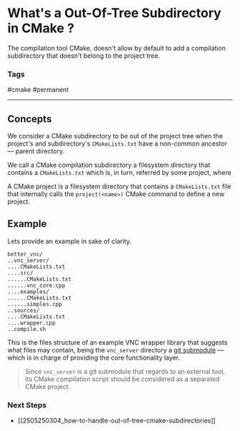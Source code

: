 # What's a Out-Of-Tree Subdirectory in CMake ?

The compilation tool CMake, doesn't allow by default to add a compilation subdirectory that doesn't belong to the project tree. 

### Tags

#cmake #permanent

---

## Concepts

We consider a CMake subdirectory to be out of the project tree when the project's and subdirectory's `CMakeLists.txt` have a non-common ancestor — parent directory. 

We call a CMake compilation subdirectory a filesystem directory that contains a `CMakeLists.txt` which is, in turn, referred by some project, where

A CMake project is a filesystem directory that contains a `CMakeLists.txt` file that internally calls the `project(<name>)` CMake command to define a new project.

## Example

Lets provide an example in sake of clarity.

```
better_vnc/
..vnc_server/
....CMakeLists.txt
....src/
......CMakeLists.txt
......vnc_core.cpp
....examples/
......CMakeLists.txt
......simples.cpp
..sources/
....CMakeLists.txt
....wrapper.cpp
..compile.sh
```

This is the files structure of an example VNC wrapper library that suggests what files may contain, being the `vnc_server` directory a [git submodule](25051238_git-submodules) — which is in charge of providing the core functionality layer.

> Since `vnc_server` is a git submodule that regards to an external tool, its CMake compilation script should be considered as a separated CMake project.

### Next Steps

- [[2505250304_how-to-handle-out-of-tree-cmake-subdirectories]]